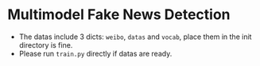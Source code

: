 # Multimodel Fake News Detection

* The datas include 3 dicts: `weibo`, `datas` and `vocab`, place them in the init directory is fine.
* Please run `train.py` directly if datas are ready.
